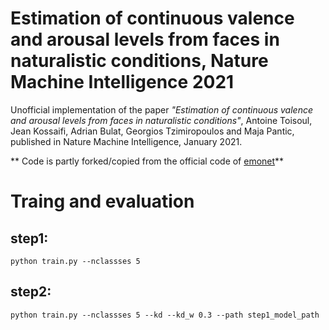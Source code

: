 # Estimation of continuous valence and arousal levels from faces in naturalistic conditions, Nature Machine Intelligence 2021

Unofficial implementation of the paper _"Estimation of continuous valence and arousal levels from faces in naturalistic conditions"_, Antoine Toisoul, Jean Kossaifi, Adrian Bulat, Georgios Tzimiropoulos and Maja Pantic, published in Nature Machine Intelligence, January 2021.

** Code is partly forked/copied from the official code of [emonet](https://github.com/face-analysis/emonet)**

# Traing and evaluation
## step1:
`python train.py --nclassses 5 `
## step2:
`python train.py --nclassses 5 --kd --kd_w 0.3 --path step1_model_path`

